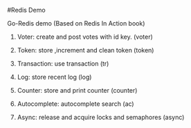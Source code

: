 #Redis Demo

Go-Redis demo (Based on Redis In Action book)

1. Voter: create and post votes with id key. (voter)

2. Token: store ,increment and clean token (token)

3. Transaction: use transaction (tr)

4. Log: store recent log (log)

5. Counter: store and print counter (counter)

6. Autocomplete: autocomplete search (ac)

7. Async: release and acquire locks and semaphores (async)
